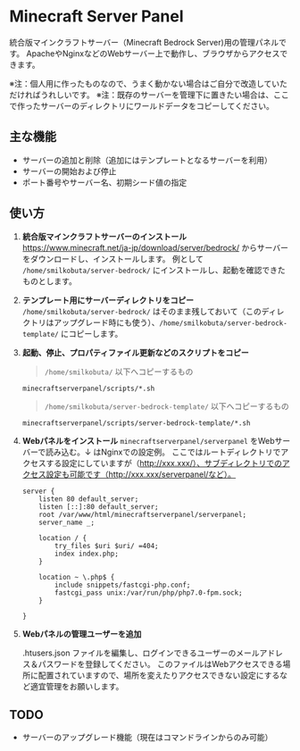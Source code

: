# Minecraft Server Panel
統合版マインクラフトサーバー（Minecraft Bedrock Server)用の管理パネルです。
ApacheやNginxなどのWebサーバー上で動作し、ブラウザからアクセスできます。

※注：個人用に作ったものなので、うまく動かない場合はご自分で改造していただければうれしいです。
※注：既存のサーバーを管理下に置きたい場合は、ここで作ったサーバーのディレクトリにワールドデータをコピーしてください。

## 主な機能

- サーバーの追加と削除（追加にはテンプレートとなるサーバーを利用）
- サーバーの開始および停止
- ポート番号やサーバー名、初期シード値の指定

## 使い方

1. **統合版マインクラフトサーバーのインストール**
     https://www.minecraft.net/ja-jp/download/server/bedrock/ からサーバーをダウンロードし、インストールします。
       例として `/home/smilkobuta/server-bedrock/` にインストールし、起動を確認できたものとします。

2. **テンプレート用にサーバーディレクトリをコピー**
     `/home/smilkobuta/server-bedrock/` はそのまま残しておいて（このディレクトリはアップグレード時にも使う）、`/home/smilkobuta/server-bedrock-template/` にコピーします。

3. **起動、停止、プロパティファイル更新などのスクリプトをコピー**

     > `/home/smilkobuta/` 以下へコピーするもの

     ```
     minecraftserverpanel/scripts/*.sh
     ```

     > `/home/smilkobuta/server-bedrock-template/` 以下へコピーするもの

     ```
     minecraftserverpanel/scripts/server-bedrock-template/*.sh
     ```

4. **Webパネルをインストール**
   `minecraftserverpanel/serverpanel` をWebサーバーで読み込む。↓ はNginxでの設定例。
   ここではルートディレクトリでアクセスする設定にしていますが（http://xxx.xxx/）、サブディレクトリでのアクセス設定も可能です（http://xxx.xxx/serverpanel/など）。

     ```
     server {
         listen 80 default_server;
         listen [::]:80 default_server;
         root /var/www/html/minecraftserverpanel/serverpanel;
         server_name _;
     
         location / {
             try_files $uri $uri/ =404;
             index index.php;
         }
      
         location ~ \.php$ {
             include snippets/fastcgi-php.conf;
             fastcgi_pass unix:/var/run/php/php7.0-fpm.sock;
         }
     
     }
     ```

5. **Webパネルの管理ユーザーを追加**

     .htusers.json ファイルを編集し、ログインできるユーザーのメールアドレス＆パスワードを登録してください。
     このファイルはWebアクセスできる場所に配置されていますので、場所を変えたりアクセスできない設定にするなど適宜管理をお願いします。

## TODO

- サーバーのアップグレード機能（現在はコマンドラインからのみ可能）

